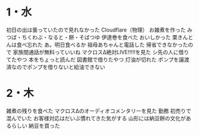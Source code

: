 # 1・水
初日の出は曇っていたので見れなかった
	Cloudflare（物理）
お雑煮を作った
	みつば・ちくわぶ・なると・餅・そばつゆ
伊達巻を食べた
	おいしかった
栗きんとんは食べ忘れた
	あ。明日食べるか
祖母あちゃんと電話した
	帰省できなかったので
	家族間通話が無料っていいね
マクロスΔ絶対LIVE!!!!!を見た
	シ先の人に借りてたやつ
本をちょっと読んだ
	図書館で借りたやつ
灯油が切れた
	ポンプを譲渡済なのでポンプを借りないと給油できない
# 2・木 
雑煮の残りを食べた
マクロスΔのオーディオコメンタリーを見た
勤務
	初売りで混んでいた
	お客様対応はだいぶ慣れてきた気がする
山形には納豆餅の文化があるらしい
	納豆を買った
